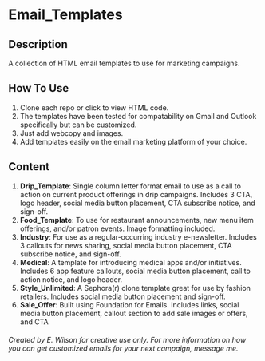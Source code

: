# Email_Templates

## Description
A collection of HTML email templates to use for marketing campaigns. 

## How To Use
1. Clone each repo or click to view HTML code. 
2. The templates have been tested for compatability on Gmail and Outlook specifically but can be customized. 
3. Just add webcopy and images. 
4. Add templates easily on the email marketing platform of your choice.

## Content
1. **Drip_Template**: Single column letter format email to use as a call to action on current product offerings in drip campaigns. Includes 3 CTA, logo header, social media button placement, CTA subscribe notice, and sign-off.
2. **Food_Template**:  To use for restaurant announcements, new menu item offerings, and/or patron events. Image formatting included.
3. **Industry**: For use as a regular-occurring industry e-newsletter. Includes 3 callouts for news sharing, social media button placement, CTA subscribe notice, and sign-off.
4. **Medical**: A template for introducing medical apps and/or initiatives. Includes 6 app feature callouts, social media button placement, call to action notice, and logo header.
5. **Style_Unlimited**: A Sephora(r) clone template great for use by fashion retailers. Includes social media button placement and sign-off.
6. **Sale_Offer**: Built using Foundation for Emails. Includes links, social media button placement, callout section to add sale images or offers, and CTA

###### Created by E. Wilson for creative use only. For more information on how you can get customized emails for your next campaign, message me.
